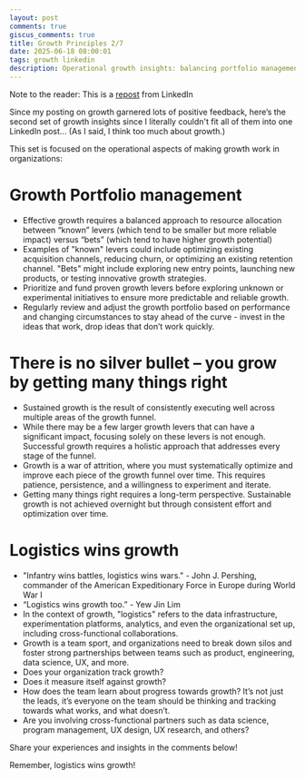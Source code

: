 ```yaml
---
layout: post
comments: true
giscus_comments: true
title: Growth Principles 2/7
date: 2025-06-18 08:00:01
tags: growth linkedin
description: Operational growth insights: balancing portfolio management between known levers and bets, the compound effect of getting many things right, and why logistics wins growth.
---
```


Note to the reader: This is a [repost](https://www.linkedin.com/posts/yewjinlim_since-my-posting-on-growth-garnered-lots-activity-7175824858574913537-HOkn?utm_source=share&utm_medium=member_desktop&rcm=ACoAAAD4xmMBhqAf0RkmEot2NJkJA3gvq31H7Os) from LinkedIn

Since my posting on growth garnered lots of positive feedback, here’s the second set of growth insights since I literally couldn't fit all of them into one LinkedIn post... (As I said, I think too much about growth.)

This set is focused on the operational aspects of making growth work in organizations:

# Growth Portfolio management

- Effective growth requires a balanced approach to resource allocation between “known” levers (which tend to be smaller but more reliable impact) versus “bets” (which tend to have higher growth potential)
- Examples of "known" levers could include optimizing existing acquisition channels, reducing churn, or optimizing an existing retention channel. "Bets" might include exploring new entry points, launching new products, or testing innovative growth strategies.
- Prioritize and fund proven growth levers before exploring unknown or experimental initiatives to ensure more predictable and reliable growth.
- Regularly review and adjust the growth portfolio based on performance and changing circumstances to stay ahead of the curve - invest in the ideas that work, drop ideas that don’t work quickly.

# There is no silver bullet – you grow by getting many things right

- Sustained growth is the result of consistently executing well across multiple areas of the growth funnel.
- While there may be a few larger growth levers that can have a significant impact, focusing solely on these levers is not enough. Successful growth requires a holistic approach that addresses every stage of the funnel.
- Growth is a war of attrition, where you must systematically optimize and improve each piece of the growth funnel over time. This requires patience, persistence, and a willingness to experiment and iterate.
- Getting many things right requires a long-term perspective. Sustainable growth is not achieved overnight but through consistent effort and optimization over time.

# Logistics wins growth

- "Infantry wins battles, logistics wins wars." - John J. Pershing, commander of the American Expeditionary Force in Europe during World War I
- “Logistics wins growth too.” - Yew Jin Lim
- In the context of growth, "logistics" refers to the data infrastructure, experimentation platforms, analytics, and even the organizational set up, including cross-functional collaborations.
- Growth is a team sport, and organizations need to break down silos and foster strong partnerships between teams such as product, engineering, data science, UX, and more.
- Does your organization track growth?
- Does it measure itself against growth?
- How does the team learn about progress towards growth? It’s not just the leads, it’s everyone on the team should be thinking and tracking towards what works, and what doesn’t.
- Are you involving cross-functional partners such as data science, program management, UX design, UX research, and others?

Share your experiences and insights in the comments below!

Remember, logistics wins growth!
